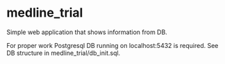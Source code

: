 # medline_trial

Simple web application that shows information from DB.

For proper work Postgresql DB running on localhost:5432 is required.
See DB structure in medline_trial/db_init.sql.
